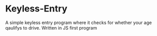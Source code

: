# Keyless-Entry
A simple keyless entry program where it checks for whether your age qaulifys to drive. Written in JS first program 
